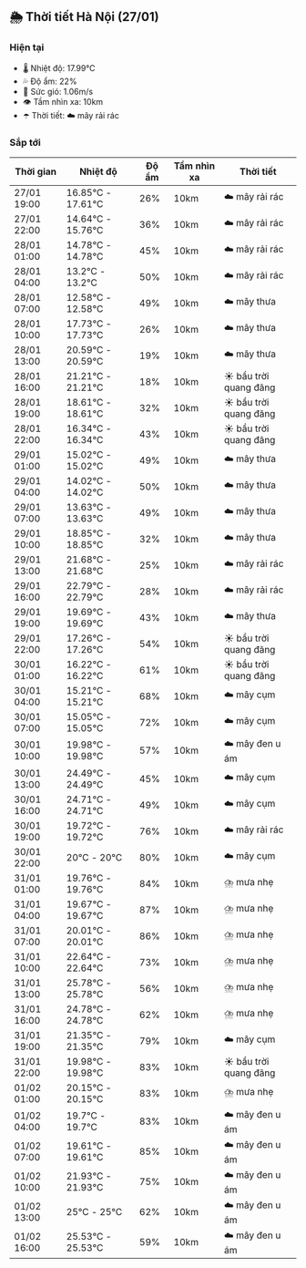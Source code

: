 ## 🌦️ Thời tiết Hà Nội (27/01)

### Hiện tại

- 🌡️ Nhiệt độ: 17.99℃
- 💦 Độ ẩm: 22%
- 💨 Sức gió: 1.06m/s
- 👁️ Tầm nhìn xa: 10km
- ☂️ Thời tiết: ☁️ mây rải rác

### Sắp tới

| Thời gian | Nhiệt độ | Độ ẩm | Tầm nhìn xa | Thời tiết |
| --- | --- | --- | --- | --- |
| 27/01 19:00 | 16.85℃ - 17.61℃ | 26% | 10km | ☁️ mây rải rác |
| 27/01 22:00 | 14.64℃ - 15.76℃ | 36% | 10km | ☁️ mây rải rác |
| 28/01 01:00 | 14.78℃ - 14.78℃ | 45% | 10km | ☁️ mây rải rác |
| 28/01 04:00 | 13.2℃ - 13.2℃ | 50% | 10km | ☁️ mây rải rác |
| 28/01 07:00 | 12.58℃ - 12.58℃ | 49% | 10km | ☁️ mây thưa |
| 28/01 10:00 | 17.73℃ - 17.73℃ | 26% | 10km | ☁️ mây thưa |
| 28/01 13:00 | 20.59℃ - 20.59℃ | 19% | 10km | ☁️ mây thưa |
| 28/01 16:00 | 21.21℃ - 21.21℃ | 18% | 10km | ☀️ bầu trời quang đãng |
| 28/01 19:00 | 18.61℃ - 18.61℃ | 32% | 10km | ☀️ bầu trời quang đãng |
| 28/01 22:00 | 16.34℃ - 16.34℃ | 43% | 10km | ☀️ bầu trời quang đãng |
| 29/01 01:00 | 15.02℃ - 15.02℃ | 49% | 10km | ☁️ mây thưa |
| 29/01 04:00 | 14.02℃ - 14.02℃ | 50% | 10km | ☁️ mây thưa |
| 29/01 07:00 | 13.63℃ - 13.63℃ | 49% | 10km | ☁️ mây thưa |
| 29/01 10:00 | 18.85℃ - 18.85℃ | 32% | 10km | ☁️ mây thưa |
| 29/01 13:00 | 21.68℃ - 21.68℃ | 25% | 10km | ☁️ mây rải rác |
| 29/01 16:00 | 22.79℃ - 22.79℃ | 28% | 10km | ☁️ mây rải rác |
| 29/01 19:00 | 19.69℃ - 19.69℃ | 43% | 10km | ☁️ mây thưa |
| 29/01 22:00 | 17.26℃ - 17.26℃ | 54% | 10km | ☀️ bầu trời quang đãng |
| 30/01 01:00 | 16.22℃ - 16.22℃ | 61% | 10km | ☀️ bầu trời quang đãng |
| 30/01 04:00 | 15.21℃ - 15.21℃ | 68% | 10km | ☁️ mây cụm |
| 30/01 07:00 | 15.05℃ - 15.05℃ | 72% | 10km | ☁️ mây cụm |
| 30/01 10:00 | 19.98℃ - 19.98℃ | 57% | 10km | ☁️ mây đen u ám |
| 30/01 13:00 | 24.49℃ - 24.49℃ | 45% | 10km | ☁️ mây cụm |
| 30/01 16:00 | 24.71℃ - 24.71℃ | 49% | 10km | ☁️ mây cụm |
| 30/01 19:00 | 19.72℃ - 19.72℃ | 76% | 10km | ☁️ mây rải rác |
| 30/01 22:00 | 20℃ - 20℃ | 80% | 10km | ☁️ mây cụm |
| 31/01 01:00 | 19.76℃ - 19.76℃ | 84% | 10km | ⛈️ mưa nhẹ |
| 31/01 04:00 | 19.67℃ - 19.67℃ | 87% | 10km | ⛈️ mưa nhẹ |
| 31/01 07:00 | 20.01℃ - 20.01℃ | 86% | 10km | ⛈️ mưa nhẹ |
| 31/01 10:00 | 22.64℃ - 22.64℃ | 73% | 10km | ⛈️ mưa nhẹ |
| 31/01 13:00 | 25.78℃ - 25.78℃ | 56% | 10km | ⛈️ mưa nhẹ |
| 31/01 16:00 | 24.78℃ - 24.78℃ | 62% | 10km | ⛈️ mưa nhẹ |
| 31/01 19:00 | 21.35℃ - 21.35℃ | 79% | 10km | ☁️ mây cụm |
| 31/01 22:00 | 19.98℃ - 19.98℃ | 83% | 10km | ☀️ bầu trời quang đãng |
| 01/02 01:00 | 20.15℃ - 20.15℃ | 83% | 10km | ⛈️ mưa nhẹ |
| 01/02 04:00 | 19.7℃ - 19.7℃ | 83% | 10km | ☁️ mây đen u ám |
| 01/02 07:00 | 19.61℃ - 19.61℃ | 85% | 10km | ☁️ mây đen u ám |
| 01/02 10:00 | 21.93℃ - 21.93℃ | 75% | 10km | ☁️ mây đen u ám |
| 01/02 13:00 | 25℃ - 25℃ | 62% | 10km | ☁️ mây đen u ám |
| 01/02 16:00 | 25.53℃ - 25.53℃ | 59% | 10km | ☁️ mây đen u ám |
